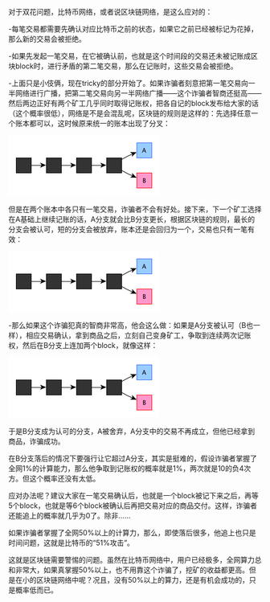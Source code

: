对于双花问题，比特币网络，或者说区块链网络，是这么应对的：

-每笔交易都需要先确认对应比特币之前的状态，如果它之前已经被标记为花掉，那么新的交易会被拒绝。

-如果先发起一笔交易，在它被确认前，也就是这个时间段的交易还未被记账成区块block时，进行矛盾的第二笔交易，那么在记账时，这些交易会被拒绝。

-上面只是小伎俩，现在tricky的部分开始了。如果诈骗者刻意把第一笔交易向一半网络进行广播，把第二笔交易向另一半网络广播——这个诈骗者智商还挺高——然后两边正好有两个矿工几乎同时取得记账权，把各自记的block发布给大家的话（这个概率很低），网络是不是会混乱呢，区块链的规则是这样的：先选择任意一个账本都可以，这时候原来统一的账本出现了分叉：

![double-spend1.png](images/double-spend1.png)  

但是在两个账本中各只有一笔交易，诈骗者不会有好处。接下来，下一个矿工选择在A基础上继续记账的话，A分支就会比B分支更长，根据区块链的规则，最长的分支会被认可，短的分支会被放弃，账本还是会回归为一个，交易也只有一笔有效：

![double-spend2.png](images/double-spend1.png)  

-那么如果这个诈骗犯真的智商非常高，他会这么做：如果是A分支被认可（B也一样），相应交易确认，拿到商品之后，立刻自己变身矿工，争取到连续两次记账权，然后在B分支上连加两个block，就像这样：

![double-spend3.png](images/double-spend1.png)  

于是B分支成为认可的分支，A被舍弃，A分支中的交易不再成立，但他已经拿到商品，诈骗成功。

在B分支落后的情况下要强行让它超过A分支，其实是挺难的，假设诈骗者掌握了全网1%的计算能力，那么他争取到记账权的概率就是1%，两次就是10的负4次方。但这个概率还没有太低。

应对办法呢？建议大家在一笔交易确认后，也就是一个block被记下来之后，再等5个block，也就是等6个block被确认后再把交易对应的商品交付。这样，诈骗者还能追上的概率就几乎为0了。除非……

如果诈骗者掌握了全网50%以上的计算力，那么，即使落后很多，他追上也只是时间问题，这就是比特币的“51%攻击”。

这就是区块链需要警惕的问题。虽然在比特币网络中，用户已经极多，全网算力总和非常大，如果真掌握50%以上，也不用靠这个诈骗了，挖矿的收益都更高。但是在小的区块链网络中呢？况且，没有50%以上的算力，还是有机会成功的，只是概率低而已。
